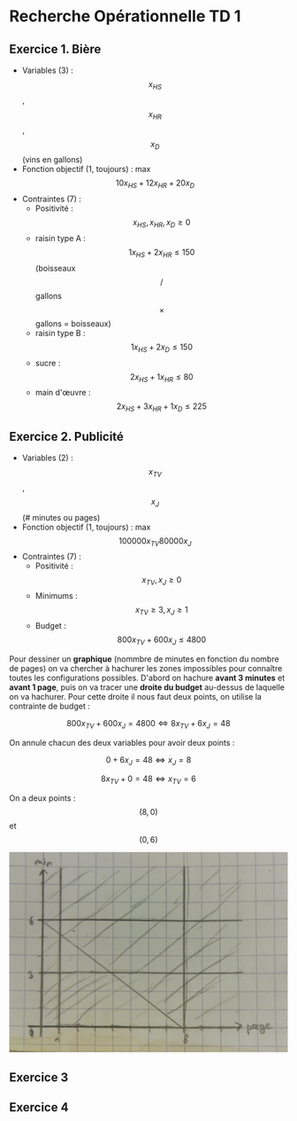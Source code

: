 # Recherche Opérationnelle TD 1

## Exercice 1. Bière

- Variables (3) : $$x_{HS}$$, $$x_{HR}$$, $$x_D$$ (vins en gallons)
- Fonction objectif (1, toujours) : max $$10x_{HS} + 12x_{HR} + 20x_D$$
- Contraintes (7) :
  - Positivité : $$x_{HS}, x_{HR}, x_D \ge 0$$
  - raisin type A : $$1x_{HS} + 2x_{HR} \le 150$$ (boisseaux $$/$$ gallons $$\times$$ gallons = boisseaux)
  - raisin type B : $$1x_{HS} + 2x_D \le 150$$
  - sucre : $$2x_{HS} + 1x_{HR} \le 80$$
  - main d'œuvre : $$2x_{HS} + 3x_{HR} + 1x_D \le 225$$

## Exercice 2. Publicité

- Variables (2) : $$x_{TV}$$, $$x_J$$ (# minutes ou pages)
- Fonction objectif (1, toujours) : max $$100000x_{TV} 80000x_J$$
- Contraintes (7) :
  - Positivité : $$x_{TV}, x_J \ge 0$$
  - Minimums : $$x_{TV} \ge 3, x_J \ge 1$$
  - Budget : $$800x_{TV} + 600x_J \le 4800$$

Pour dessiner un **graphique** (nommbre de minutes en fonction du nombre de pages) on va chercher à hachurer les zones impossibles pour connaître toutes les configurations possibles. D'abord on hachure **avant 3 minutes** et **avant 1 page**, puis on va tracer une **droite du budget** au-dessus de laquelle on va hachurer. Pour cette droite il nous faut deux points, on utilise la contrainte de budget :

$$
800x_{TV} + 600x_J = 4800 \Leftrightarrow 8x_{TV} + 6x_J = 48
$$

On annule chacun des deux variables pour avoir deux points :

$$
0 + 6x_J = 48 \Leftrightarrow x_J = 8
$$

$$
8x_{TV} + 0 = 48 \Leftrightarrow x_{TV} = 6
$$

On a deux points : $$(8, 0)$$ et $$(0, 6)$$

![Graphique](../img/1.jpg)

## Exercice 3

## Exercice 4
